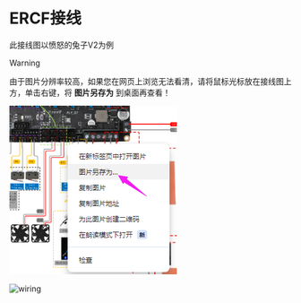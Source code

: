 # ERCF接线

此接线图以愤怒的兔子V2为例

>[!WARNING]
>
>由于图片分辨率较高，如果您在网页上浏览无法看清，请将鼠标光标放在接线图上方，单击右键，将 **图片另存为** 到桌面再查看！

![save](../../images/boards/fly_d7/save.png)

![wiring](../../images/boards/fly_ercf/wiring.png)
